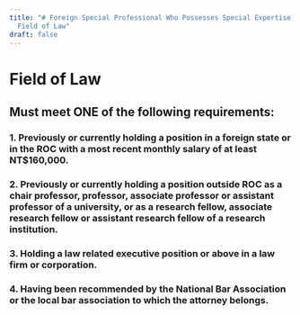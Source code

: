 ```yaml
---
title: "# Foreign Special Professional Who Possesses Special Expertise in the
  Field of Law"
draft: false
---
```

# Field of Law

## Must meet **ONE** of the following requirements:

### 1. Previously or currently holding a position in a foreign state or in the ROC with a most recent monthly salary of at least NT$160,000.

### 2. Previously or currently holding a position outside ROC as a chair professor, professor, associate professor or assistant professor of a university, or as a research fellow, associate research fellow or assistant research fellow of a research institution.

### 3. Holding a law related executive position or above in a law firm or corporation.

### 4. Having been recommended by the National Bar Association or the local bar association to which the attorney belongs.